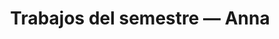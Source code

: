 ---
title: "Trabajos del semestre — Anna"
permalink: /anna_/
layout: pdf
pdf_file: /docs/Anna.pdf
recomendaciones:
  - img: /images/recs/tolkien.jpg
    texto: "Además de todo lo que Umberto Eco y Tolkien hayan hecho"
  - img: /images/recs/never.jpg
    texto: "Libros: <br>Nevernight- Jay Kristoff <br>El conde de montecristo - Alejandro Dumas <br>The witcher - Andrzej Sapkowski"
  - img: /images/recs/tunic.avif
    texto: "Videojuegos: <br>Chants of Sennaar. <br>Valiant Hearts. <br>Tunic"
---
